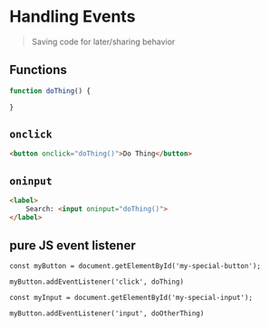 Handling Events
===

> Saving code for later/sharing behavior

## Functions

```js
function doThing() {

}
```

## `onclick`

```html
<button onclick="doThing()">Do Thing</button>
```


## `oninput`

```html
<label>
    Search: <input oninput="doThing()">
</label>
```

## pure JS event listener

```
const myButton = document.getElementById('my-special-button');

myButton.addEventListener('click', doThing)

const myInput = document.getElementById('my-special-input');

myButton.addEventListener('input', doOtherThing)

```